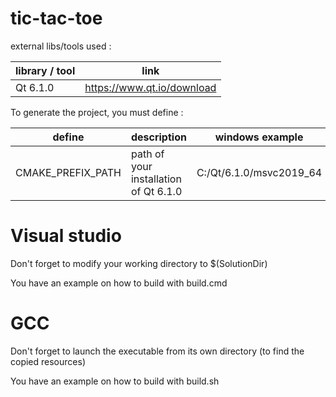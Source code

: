 # tic-tac-toe

external libs/tools used :

| library / tool | link                         |
|----------------|------------------------------|
| Qt 6.1.0       | <https://www.qt.io/download> |

To generate the project, you must define :

| define            | description                           | windows example         | linux example               |
|-------------------|---------------------------------------|-------------------------|-----------------------------|
| CMAKE_PREFIX_PATH | path of your installation of Qt 6.1.0 | C:/Qt/6.1.0/msvc2019_64 | /home/gael/Qt/6.1.0/gcc_64/ |

# Visual studio

Don't forget to modify your working directory to $(SolutionDir)

You have an example on how to build with build.cmd

# GCC

Don't forget to launch the executable from its own directory (to find the copied resources)

You have an example on how to build with build.sh